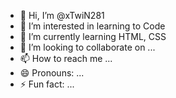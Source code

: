 - 👋 Hi, I’m @xTwiN281
- 👀 I’m interested in learning to Code
- 🌱 I’m currently learning HTML, CSS
- 💞️ I’m looking to collaborate on ...
- 📫 How to reach me ...
- 😄 Pronouns: ...
- ⚡ Fun fact: ...

<!---
xTwiN281/xTwiN281 is a ✨ special ✨ repository because its `README.md` (this file) appears on your GitHub profile.
You can click the Preview link to take a look at your changes.
--->
